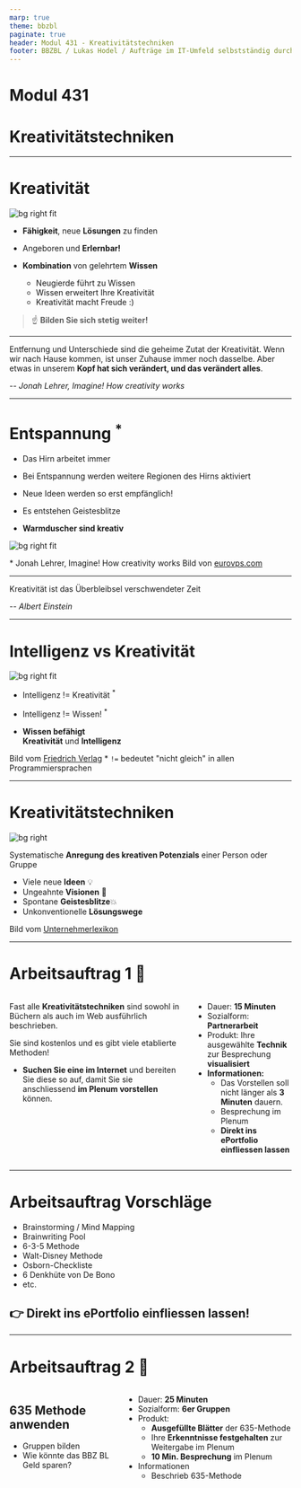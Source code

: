 ```yaml
---
marp: true
theme: bbzbl
paginate: true
header: Modul 431 - Kreativitätstechniken
footer: BBZBL / Lukas Hodel / Aufträge im IT-Umfeld selbstständig durchführen
---
```


<!-- _class: big -->

# Modul 431
# <!--fit--> Kreativitätstechniken

---

# Kreativität

![bg right fit](https://www.tinguely.ch/.imaging/tinguely_jpg/dam/Newsletter-Bilder/jean-tinguely-meta-matic-no-10-1959.jpg)

- **Fähigkeit**, neue **Lösungen** zu finden

- Angeboren und **Erlernbar!**

- **Kombination** von gelehrtem **Wissen**

  - Neugierde führt zu Wissen
  - Wissen erweitert Ihre Kreativität
  - Kreativität macht Freude :)

> :point_up: **Bilden Sie sich stetig weiter!**

---

<!-- _class: big center -->

Entfernung und Unterschiede sind die geheime Zutat der Kreativität. Wenn wir nach Hause kommen, ist unser Zuhause immer noch dasselbe. Aber etwas in unserem **Kopf hat sich verändert, und das verändert alles**.

_-- Jonah Lehrer, Imagine! How creativity works_

---

# Entspannung <sup>\*</sup>

- Das Hirn arbeitet immer
- Bei Entspannung werden weitere Regionen des Hirns aktiviert

- Neue Ideen werden so erst empfänglich!
- Es entstehen Geistesblitze
- **Warmduscher sind kreativ**

![bg right fit](https://www.eurovps.com/blog/wp-content/uploads/2017/11/eureka.jpg)

<div class="sources">

\* Jonah Lehrer, Imagine! How creativity works
Bild von [eurovps.com](https://www.eurovps.com/blog/archimedes/)

</div>

---

<!-- _class: big center -->

Kreativität ist das Überbleibsel verschwendeter Zeit

_-- Albert Einstein_

---

# Intelligenz vs Kreativität

![bg right fit](https://www.friedrich-verlag.de/fileadmin/_processed_/c/6/csm_AdobeStock_163171020_15dcd0f8f8.jpg)

- Intelligenz != Kreativität <sup>\*</sup>

- Intelligenz != Wissen! <sup>\*</sup>

- **Wissen befähigt**<br/>**Kreativität** und **Intelligenz**

<div class="sources">

Bild vom [Friedrich Verlag](https://www.friedrich-verlag.de)
\* `!=` bedeutet "nicht gleich" in allen Programmiersprachen

</div>

---

# Kreativitätstechniken

![bg right](https://www.unternehmerlexikon.de/wp-content/uploads/2014/08/verschiedene-kreativitaetstechniken-ideen-entwickeln-methoden-brainstorming-brainwriting.jpg)

Systematische **Anregung des kreativen Potenzials** einer Person oder Gruppe

- Viele neue **Ideen** 💡
- Ungeahnte **Visionen** 💫
- Spontane **Geistesblitze**💥
- Unkonventionelle **Lösungswege**

<div class="sources">

Bild vom [Unternehmerlexikon](https://www.unternehmerlexikon.de)

</div>

---

# Arbeitsauftrag 1 :pencil:

<div class="columns"><div>

Fast alle **Kreativitätstechniken** sind sowohl in Büchern als auch im Web ausführlich beschrieben.

Sie sind kostenlos und es gibt viele etablierte Methoden!

- **Suchen Sie eine im Internet** und bereiten Sie diese so auf, damit Sie sie anschliessend **im Plenum vorstellen** können.

</div><div>

- Dauer: **15 Minuten**
- Sozialform: **Partnerarbeit**
- Produkt: Ihre ausgewählte **Technik** zur Besprechung **visualisiert**
- **Informationen:**
  - Das Vorstellen soll nicht länger als **3 Minuten** dauern.
  - Besprechung im Plenum
  - **Direkt ins ePortfolio einfliessen lassen**

</div></div>

---

# Arbeitsauftrag Vorschläge

- Brainstorming / Mind Mapping
- Brainwriting Pool
- 6-3-5 Methode
- Walt-Disney Methode
- Osborn-Checkliste
- 6 Denkhüte von De Bono
- etc.

## 👉 **Direkt ins ePortfolio einfliessen lassen!**

<!-- --- -->

<!-- # Arbeitsauftrag 2 :pencil: -->

<!-- <div class="columns"><div> -->

<!-- Sehen Sie sich das folgende Video an, kommen Sie auf eine Lösung? -->

<!-- - **6-3-5**: 6x2 = 12 Minuten + 8 Minuten Wahl -->
<!-- - **Brainwriting Pool**: 10 Minuten aufschreiben, 10 Minuten vorstellen und Wahl  -->
<!-- - **Strukturlegetechnik**: 10 Minuten probieren, 10 Minuten Wahl -->

<!-- Sind die Techniken geeignet? -->

<!-- </div><div> -->

<!-- - Dauer: **20 Minuten** -->
<!-- - Sozialform: **Gruppenarbeit** -->
<!-- - Produkt: **Ihre Lösung** -->

<!-- </div></div> -->

<!-- --- -->

<!-- <iframe width="100%" height="100%" src="https://www.youtube.com/embed/7yDmGnA8Hw0" title=" Can you solve the bridge riddle? - Alex Gendler" frameborder="0" allow="accelerometer; autoplay; clipboard-write; encrypted-media; gyroscope; picture-in-picture" allowfullscreen></iframe> -->

---

# Arbeitsauftrag 2 :pencil:

<div class="columns"><div>

## **635 Methode anwenden**

- Gruppen bilden
- Wie könnte das BBZ BL Geld sparen?

</div><div>

- Dauer: **25 Minuten**
- Sozialform: **6er Gruppen**
- Produkt:
  - **Ausgefüllte Blätter** der 635-Methode
  - Ihre **Erkenntnisse festgehalten** zur Weitergabe im Plenum
  - **10 Min. Besprechung** im Plenum
- Informationen
  - Beschrieb 635-Methode

</div></div>

